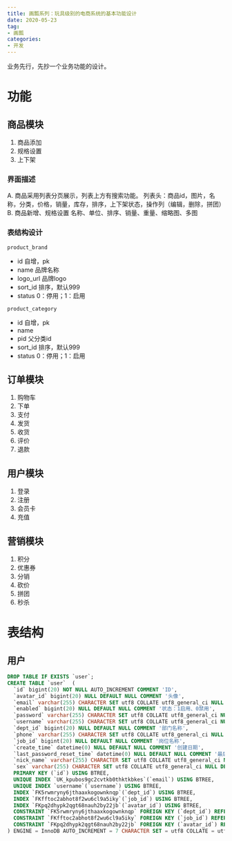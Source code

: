 ```yaml
---
title: 画瓢系列：玩具级别的电商系统的基本功能设计
date: 2020-05-23
tag: 
- 画瓢
categories:
- 开发
---
```

业务先行，先抄一个业务功能的设计。
<!--more-->

# 功能
## 商品模块
1. 商品添加
2. 规格设置
3. 上下架
### 界面描述
A. 商品采用列表分页展示，列表上方有搜索功能。
列表头：商品id，图片，名称，分类，价格，销量，库存，排序，上下架状态，操作列（编辑，删除，拼团）
B. 商品新增、规格设置
名称、单位、排序、销量、重量、缩略图、多图
### 表结构设计
`product_brand`
- id 自增，pk
- name 品牌名称
- logo_url 品牌logo
- sort_id 排序，默认999
- status 0：停用；1：启用


`product_category`
- id 自增，pk
- name
- pid 父分类id
- sort_id 排序，默认999
- status 0：停用；1：启用


## 订单模块
1. 购物车
2. 下单
3. 支付
4. 发货
5. 收货
6. 评价
7. 退款

## 用户模块
1. 登录
2. 注册
3. 会员卡
4. 充值

## 营销模块
1. 积分
2. 优惠券
3. 分销
4. 砍价
5. 拼团
6. 秒杀



# 表结构
## 用户
```sql
DROP TABLE IF EXISTS `user`;
CREATE TABLE `user`  (
  `id` bigint(20) NOT NULL AUTO_INCREMENT COMMENT 'ID',
  `avatar_id` bigint(20) NULL DEFAULT NULL COMMENT '头像',
  `email` varchar(255) CHARACTER SET utf8 COLLATE utf8_general_ci NULL DEFAULT NULL COMMENT '邮箱',
  `enabled` bigint(20) NULL DEFAULT NULL COMMENT '状态：1启用、0禁用',
  `password` varchar(255) CHARACTER SET utf8 COLLATE utf8_general_ci NULL DEFAULT NULL COMMENT '密码',
  `username` varchar(255) CHARACTER SET utf8 COLLATE utf8_general_ci NULL DEFAULT NULL COMMENT '用户名',
  `dept_id` bigint(20) NULL DEFAULT NULL COMMENT '部门名称',
  `phone` varchar(255) CHARACTER SET utf8 COLLATE utf8_general_ci NULL DEFAULT NULL COMMENT '手机号码',
  `job_id` bigint(20) NULL DEFAULT NULL COMMENT '岗位名称',
  `create_time` datetime(0) NULL DEFAULT NULL COMMENT '创建日期',
  `last_password_reset_time` datetime(0) NULL DEFAULT NULL COMMENT '最后修改密码的日期',
  `nick_name` varchar(255) CHARACTER SET utf8 COLLATE utf8_general_ci NULL DEFAULT NULL,
  `sex` varchar(255) CHARACTER SET utf8 COLLATE utf8_general_ci NULL DEFAULT NULL,
  PRIMARY KEY (`id`) USING BTREE,
  UNIQUE INDEX `UK_kpubos9gc2cvtkb0thktkbkes`(`email`) USING BTREE,
  UNIQUE INDEX `username`(`username`) USING BTREE,
  INDEX `FK5rwmryny6jthaaxkogownknqp`(`dept_id`) USING BTREE,
  INDEX `FKfftoc2abhot8f2wu6cl9a5iky`(`job_id`) USING BTREE,
  INDEX `FKpq2dhypk2qgt68nauh2by22jb`(`avatar_id`) USING BTREE,
  CONSTRAINT `FK5rwmryny6jthaaxkogownknqp` FOREIGN KEY (`dept_id`) REFERENCES `dept` (`id`) ON DELETE RESTRICT ON UPDATE RESTRICT,
  CONSTRAINT `FKfftoc2abhot8f2wu6cl9a5iky` FOREIGN KEY (`job_id`) REFERENCES `job` (`id`) ON DELETE RESTRICT ON UPDATE RESTRICT,
  CONSTRAINT `FKpq2dhypk2qgt68nauh2by22jb` FOREIGN KEY (`avatar_id`) REFERENCES `user_avatar` (`id`) ON DELETE RESTRICT ON UPDATE RESTRICT
) ENGINE = InnoDB AUTO_INCREMENT = 7 CHARACTER SET = utf8 COLLATE = utf8_general_ci COMMENT = '系统用户' ROW_FORMAT = Compact;
```

